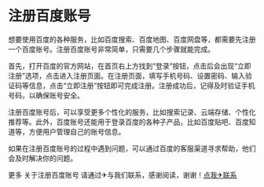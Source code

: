 # 注册百度账号

想要使用百度的各种服务，比如百度搜索、百度地图、百度网盘等，都需要先注册一个百度账号。注册百度账号非常简单，只需要几个步骤就能完成。

首先，打开百度的官方网站，在首页右上方找到“登录”按钮，点击后会出现“立即注册”选项，点击进入注册页面。在注册页面，填写手机号码、设置密码、输入验证码等信息，点击“立即注册”按钮即可完成注册。注册成功后，记得及时验证手机号码，以确保账号安全。

注册百度账号后，可以享受更多个性化的服务，比如搜索记录、云端存储、个性化推荐等。此外，百度账号还能用于登录百度的各种子产品，比如百度贴吧、百度知道等，方便用户管理自己的账号信息。

如果在注册百度账号的过程中遇到问题，可以通过百度的客服渠道寻求帮助，他们会及时解决你的问题。

更多 关于注册百度账号 请通过✈与我们联系，感谢阅读，谢谢！[点我✈联系](https://add.k02.cc)